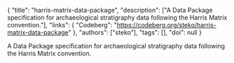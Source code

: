 {
  "title": "harris-matrix-data-package",
  "description": ["A Data Package specification for archaeological stratigraphy data following the Harris Matrix convention."],
  "links": {
    "Codeberg": "https://codeberg.org/steko/harris-matrix-data-package"
  },
  "authors": ["steko"],
  "tags": [],
  "doi": null
}

<!-- Generated by csv2md.R – do not edit by hand -->

A Data Package specification for archaeological stratigraphy data following the Harris Matrix convention.